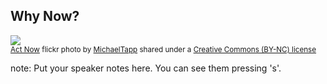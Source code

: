 ##  Why Now?

<a title="Act Now" href="https://flickr.com/photos/59949757@N06/7117719947"><img src="https://farm8.static.flickr.com/7203/7117719947_e9f36083e3.jpg" /></a><br /><small><a title="Act Now" href="https://flickr.com/photos/59949757@N06/7117719947">Act Now</a> flickr photo by <a href="https://flickr.com/people/59949757@N06">MichaelTapp</a> shared under a <a href="https://creativecommons.org/licenses/by-nc/2.0/">Creative Commons (BY-NC) license</a> </small>

note:
    Put your speaker notes here.
    You can see them pressing 's'.
